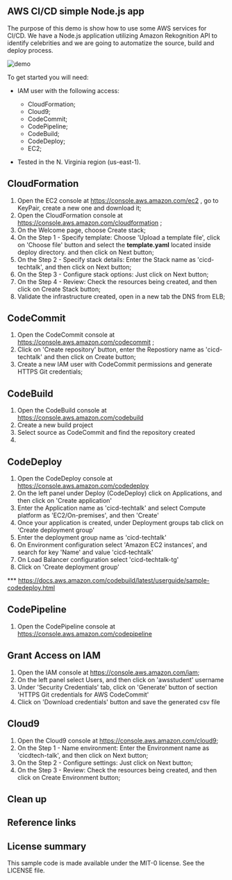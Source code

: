 ## AWS CI/CD simple Node.js app

The purpose of this demo is show how to use some AWS services for CI/CD. We have a Node.js application utilizing Amazon Rekognition API to identify celebrities and we are going to automatize the source, build and deploy process.

![demo](./deploy/images/cicd.jpg)

To get started you will need:

- IAM user with the following access:
    - CloudFormation;
    - Cloud9;
    - CodeCommit;
    - CodePipeline;
    - CodeBuild;
    - CodeDeploy;
    - EC2;

- Tested in the N. Virginia region (us-east-1).

## CloudFormation
1. Open the EC2 console at https://console.aws.amazon.com/ec2 , go to KeyPair, create a new one and download it;
2. Open the CloudFormation console at https://console.aws.amazon.com/cloudformation ;
3. On the Welcome page, choose Create stack;
4. On the Step 1 - Specify template: Choose 'Upload a template file', click on 'Choose file' button and select the **template.yaml** located inside deploy directory. and then click on Next button;
5. On the Step 2 - Specify stack details: Enter the Stack name as 'cicd-techtalk', and then click on Next button;
7. On the Step 3 - Configure stack options: Just click on Next button;
8. On the Step 4 - Review: Check the resources being created, and then click on Create Stack button;
9. Validate the infrastructure created, open in a new tab the DNS from ELB;

## CodeCommit
1. Open the CodeCommit console at https://console.aws.amazon.com/codecommit ;
2. Click on 'Create repository' button, enter the Repostiory name as 'cicd-techtalk' and then click on Create button;
3. Create a new IAM user with CodeCommit permissions and generate HTTPS Git credentials;

## CodeBuild
1. Open the CodeBuild console at https://console.aws.amazon.com/codebuild
2. Create a new build project
3. Select source as CodeCommit and find the repository created
4. 

## CodeDeploy
1. Open the CodeDeploy console at https://console.aws.amazon.com/codedeploy
2. On the left panel under Deploy (CodeDeploy) click on Applications, and then click on 'Create application'
3. Enter the Application name as 'cicd-techtalk' and select Compute platform as 'EC2/On-premises', and then 'Create'
4. Once your application is created, under Deployment groups tab click on 'Create deployment group'
5. Enter the deployment group name as 'cicd-techtalk'
6. On Environment configuration select 'Amazon EC2 instances', and search for key 'Name' and value 'cicd-techtalk'
7. On Load Balancer configuration select 'cicd-techtalk-tg'
8. Click on 'Create deployment group'

*** https://docs.aws.amazon.com/codebuild/latest/userguide/sample-codedeploy.html

## CodePipeline
1. Open the CodePipeline console at https://console.aws.amazon.com/codepipeline


## Grant Access on IAM 
1. Open the IAM console at https://console.aws.amazon.com/iam;
2. On the left panel select Users, and then click on 'awsstudent' username
3. Under 'Security Credentials' tab, click on 'Generate' button of section 'HTTPS Git credentials for AWS CodeCommit'
4. Click on 'Download credentials' button and save the generated csv file

## Cloud9
1. Open the Cloud9 console at https://console.aws.amazon.com/cloud9;
2. On the Step 1 - Name environment: Enter the Environment name as 'cicdtech-talk', and then click on Next button;
3. On the Step 2 - Configure settings: Just click on Next button;
4. On the Step 3 - Review: Check the resources being created, and then click on Create Environment button;

## Clean up

## Reference links

## License summary

This sample code is made available under the MIT-0 license. See the LICENSE file.